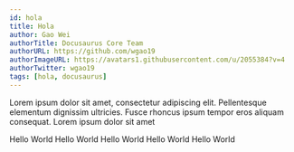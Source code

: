 ```yaml
---
id: hola
title: Hola
author: Gao Wei
authorTitle: Docusaurus Core Team
authorURL: https://github.com/wgao19
authorImageURL: https://avatars1.githubusercontent.com/u/2055384?v=4
authorTwitter: wgao19
tags: [hola, docusaurus]
---
```


Lorem ipsum dolor sit amet, consectetur adipiscing elit. Pellentesque elementum dignissim ultricies. Fusce rhoncus ipsum tempor eros aliquam consequat. Lorem ipsum dolor sit amet

Hello World
Hello World
Hello World
Hello World
Hello World
